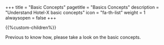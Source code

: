 +++
title = "Basic Concepts"
pagetitle = "Basics Concepts"
description = "Understand Hotel-X basic concepts"
icon = "fa-th-list" 
weight = 1
alwaysopen = false
+++

{{%custom-children%}}

Previous to know how, please take a look on the basic concepts.
